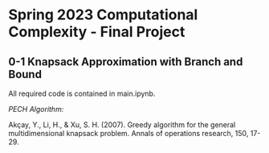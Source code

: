 # Spring 2023 Computational Complexity - Final Project

## 0-1 Knapsack Approximation with Branch and Bound

All required code is contained in main.ipynb.


_PECH Algorithm:_

Akçay, Y., Li, H., & Xu, S. H. (2007). Greedy algorithm for the general multidimensional knapsack problem. Annals of operations research, 150, 17-29.